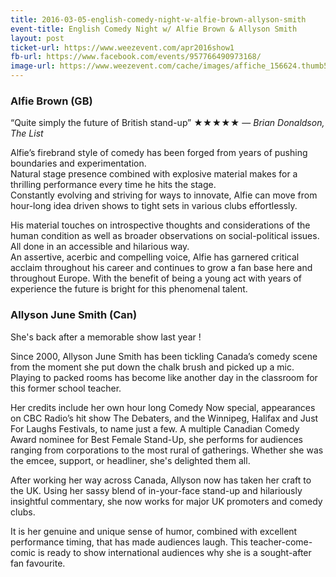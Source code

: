 ```yaml
---
title: 2016-03-05-english-comedy-night-w-alfie-brown-allyson-smith
event-title: English Comedy Night w/ Alfie Brown & Allyson Smith
layout: post
ticket-url: https://www.weezevent.com/apr2016show1
fb-url: https://www.facebook.com/events/957766490973168/
image-url: https://www.weezevent.com/cache/images/affiche_156624.thumb53700.1454947125.jpg
---
```



### Alfie Brown (GB)
“Quite simply the future of British stand-up” ★★★★★ &mdash; _Brian Donaldson, The List_

Alfie’s firebrand style of comedy has been forged from years of pushing boundaries and experimentation.  
Natural stage presence combined with explosive material makes for a thrilling performance every time he hits the stage.  
Constantly evolving and striving for ways to innovate, Alfie can move from hour-long idea driven shows to tight sets in various clubs effortlessly.

His material touches on introspective thoughts and considerations of the human condition as well as broader observations on social-political issues. All done in an accessible and hilarious way.  
An assertive, acerbic and compelling voice, Alfie has garnered critical acclaim throughout his career and continues to grow a fan base here and throughout Europe. With the benefit of being a young act with years of experience the future is bright for this phenomenal talent.


### Allyson June Smith (Can)
She's back after a memorable show last year !

Since 2000, Allyson June Smith has been tickling Canada’s comedy scene from the moment she put down the chalk brush and picked up a mic.  
Playing to packed rooms has become like another day in the classroom for this former school teacher.

Her credits include her own hour long Comedy Now special, appearances on CBC Radio’s hit show The Debaters, and the Winnipeg, Halifax and Just For Laughs Festivals, to name just a few. A multiple Canadian Comedy Award nominee for Best Female Stand-Up, she performs for audiences ranging from corporations to the most rural of gatherings. Whether she was the emcee, support, or headliner, she's delighted them all.

After working her way across Canada, Allyson now has taken her craft to the UK. Using her sassy blend of in-your-face stand-up and hilariously insightful commentary, she now works for major UK promoters and comedy clubs.

It is her genuine and unique sense of humor, combined with excellent performance timing, that has made audiences laugh. This teacher-come-comic is ready to show international audiences why she is a sought-after fan favourite.
